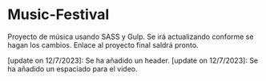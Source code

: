 # Music-Festival

Proyecto de música usando SASS y Gulp. Se irá actualizando conforme se hagan los cambios. Enlace al proyecto final saldrá pronto. 

[update on 12/7/2023]: Se ha añadido un header. 
[update on 12/7/2023]: Se ha añadido un espaciado para el video. 
